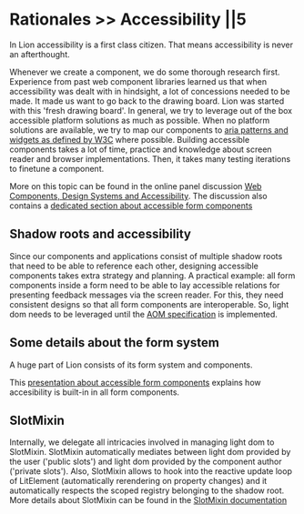 # Rationales >> Accessibility ||5

In Lion accessibility is a first class citizen. That means accessibility is never an afterthought.

Whenever we create a component, we do some thorough research first. Experience from past web component libraries learned us that when accessibility was dealt with in hindsight, a lot of concessions needed to be made. It made us want to go back to the drawing board. Lion was started with this 'fresh drawing board'.
In general, we try to leverage out of the box accessible platform solutions as much as possible. When no platform solutions are available, we try to map our components to [aria patterns and widgets as defined by W3C](https://www.w3.org/WAI/ARIA/apg/) where possible.
Building accessible components takes a lot of time, practice and knowledge about screen reader and browser implementations. Then, it takes many testing iterations to finetune a component.

More on this topic can be found in the online panel discussion [Web Components, Design Systems and Accessibility](https://www.youtube.com/watch?v=xz8yRVJMP2k&t=1190s). The discussion also contains a [dedicated section about accessible form components](https://www.youtube.com/watch?v=xz8yRVJMP2k&t=1917s)

## Shadow roots and accessibility

Since our components and applications consist of multiple shadow roots that need to be able to reference each other, designing accessible components takes extra strategy and planning.
A practical example: all form components inside a form need to be able to lay accessible relations for presenting feedback messages via the screen reader. For this, they need consistent designs so that all form components are interoperable. So, light dom needs to be leveraged until the [AOM specification](https://wicg.github.io/aom/explainer.html) is implemented.

## Some details about the form system

A huge part of Lion consists of its form system and components.

This [presentation about accessible form components](../_assets/theoryOfFormsLion.pdf) explains how accesibility is built-in in all form components.

## SlotMixin

Internally, we delegate all intricacies involved in managing light dom to SlotMixin.
SlotMixin automatically mediates between light dom provided by the user ('public slots') and light dom provided by the component author ('private slots').
Also, SlotMixin allows to hook into the reactive update loop of LitElement (automatically rerendering on property changes) and it automatically respects
the scoped registry belonging to the shadow root.
More details about SlotMixin can be found in the [SlotMixin documentation](../systems/core/SlotMixin.md)
